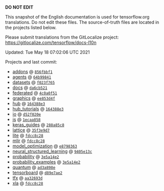 __DO NOT EDIT__

This snapshot of the English documentation is used for tensorflow.org
translations. Do not edit these files. The source-of-truth files are located in
the projects listed below.

Please submit translations from the GitLocalize project: https://gitlocalize.com/tensorflow/docs-l10n

Updated: Tue May 18 07:02:06 UTC 2021

Projects and last commit:

- [addons](https://github.com/tensorflow/addons/tree/master/docs) @ <a href='https://github.com/tensorflow/addons/commit/856fbbf1800e77e618a8075814ad70d23e802bb2'><code>856fbbf1</code></a>
- [agents](https://github.com/tensorflow/agents/tree/master/docs) @ <a href='https://github.com/tensorflow/agents/commit/64b998411664626f17ee04aada3fcf8f26842cd5'><code>64b99841</code></a>
- [datasets](https://github.com/tensorflow/datasets/tree/master/docs) @ <a href='https://github.com/tensorflow/datasets/commit/f023f7653b2d27c32c2fde8a9498f0ce1f013bb9'><code>f023f765</code></a>
- [docs](https://github.com/tensorflow/docs/tree/master/site/en) @ <a href='https://github.com/tensorflow/docs/commit/da6cb52115808ae81a72d80c85f25e3cf39bb51b'><code>da6cb521</code></a>
- [federated](https://github.com/tensorflow/federated/tree/master/docs) @ <a href='https://github.com/tensorflow/federated/commit/4c0a0f51fde7049143a7aa9c08487aa5a50f3ec2'><code>4c0a0f51</code></a>
- [graphics](https://github.com/tensorflow/graphics/tree/master/tensorflow_graphics/g3doc) @ <a href='https://github.com/tensorflow/graphics/commit/ee853d4fbd63352ad091c1bb69d4702ccd71a61a'><code>ee853d4f</code></a>
- [hub](https://github.com/tensorflow/hub/tree/master/docs) @ <a href='https://github.com/tensorflow/hub/commit/164388e355f0f64cd07eecde44b15e6e3cba2d5d'><code>164388e3</code></a>
- [hub_tutorials](https://github.com/tensorflow/hub/tree/master/examples/colab) @ <a href='https://github.com/tensorflow/hub/commit/164388e355f0f64cd07eecde44b15e6e3cba2d5d'><code>164388e3</code></a>
- [io](https://github.com/tensorflow/io/tree/master/docs) @ <a href='https://github.com/tensorflow/io/commit/d52f020e5053d87d5a313cbab6ec8261387f5b61'><code>d52f020e</code></a>
- [js](https://github.com/tensorflow/tfjs-website/tree/master/docs) @ <a href='https://github.com/tensorflow/tfjs-website/commit/1ecaa85821596a1876ba8560d80a00da74275c47'><code>1ecaa858</code></a>
- [keras_guides](https://github.com/tensorflow/docs/tree/snapshot-keras/site/en/guide/keras) @ <a href='https://github.com/tensorflow/docs/commit/288a85c8c652050d802d4737ebf21d19254b6672'><code>288a85c8</code></a>
- [lattice](https://github.com/tensorflow/lattice/tree/master/docs) @ <a href='https://github.com/tensorflow/lattice/commit/35f3e9d7da7f90a700d7a903e1818e82965f245c'><code>35f3e9d7</code></a>
- [lite](https://github.com/tensorflow/tensorflow/tree/master/tensorflow/lite/g3doc) @ <a href='https://github.com/tensorflow/tensorflow/commit/fdcc8c28eb8db4e3eabef0538bc740e0119c8bf5'><code>fdcc8c28</code></a>
- [mlir](https://github.com/tensorflow/tensorflow/tree/master/tensorflow/compiler/mlir/g3doc) @ <a href='https://github.com/tensorflow/tensorflow/commit/fdcc8c28eb8db4e3eabef0538bc740e0119c8bf5'><code>fdcc8c28</code></a>
- [model_optimization](https://github.com/tensorflow/model-optimization/tree/master/tensorflow_model_optimization/g3doc) @ <a href='https://github.com/tensorflow/model-optimization/commit/e8798363e137c57f5a7fdf5e96c7c3b0255e059b'><code>e8798363</code></a>
- [neural_structured_learning](https://github.com/tensorflow/neural-structured-learning/tree/master/g3doc) @ <a href='https://github.com/tensorflow/neural-structured-learning/commit/9405e13cd38cbf4a376285477d64053ea406fbe3'><code>9405e13c</code></a>
- [probability](https://github.com/tensorflow/probability/tree/master/tensorflow_probability/g3doc) @ <a href='https://github.com/tensorflow/probability/commit/3e5a14e2f8979a9b02a0de896cdf44183148500b'><code>3e5a14e2</code></a>
- [probability_examples](https://github.com/tensorflow/probability/tree/master/tensorflow_probability/examples/jupyter_notebooks) @ <a href='https://github.com/tensorflow/probability/commit/3e5a14e2f8979a9b02a0de896cdf44183148500b'><code>3e5a14e2</code></a>
- [quantum](https://github.com/tensorflow/quantum/tree/master/docs) @ <a href='https://github.com/tensorflow/quantum/commit/ad3a898e27a0aa7ee7e76268375e87c04bbfd162'><code>ad3a898e</code></a>
- [tensorboard](https://github.com/tensorflow/tensorboard/tree/master/docs) @ <a href='https://github.com/tensorflow/tensorboard/commit/d89e7ae21321f977c7787d60a0bd6fc8f46bb2b2'><code>d89e7ae2</code></a>
- [tfx](https://github.com/tensorflow/tfx/tree/master/docs) @ <a href='https://github.com/tensorflow/tfx/commit/aa32693dd00f4c5fd8236bbf1020a1cbc9321aa2'><code>aa32693d</code></a>
- [xla](https://github.com/tensorflow/tensorflow/tree/master/tensorflow/compiler/xla/g3doc) @ <a href='https://github.com/tensorflow/tensorflow/commit/fdcc8c28eb8db4e3eabef0538bc740e0119c8bf5'><code>fdcc8c28</code></a>

